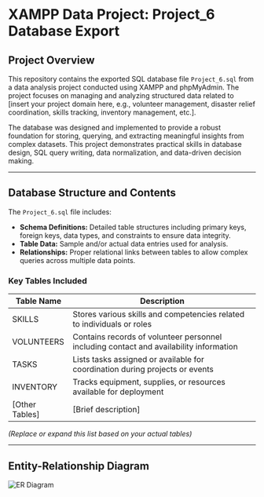 # XAMPP Data Project: Project_6 Database Export

## Project Overview

This repository contains the exported SQL database file `Project_6.sql` from a data analysis project conducted using XAMPP and phpMyAdmin. The project focuses on managing and analyzing structured data related to [insert your project domain here, e.g., volunteer management, disaster relief coordination, skills tracking, inventory management, etc.].

The database was designed and implemented to provide a robust foundation for storing, querying, and extracting meaningful insights from complex datasets. This project demonstrates practical skills in database design, SQL query writing, data normalization, and data-driven decision making.

---

## Database Structure and Contents

The `Project_6.sql` file includes:

- **Schema Definitions:** Detailed table structures including primary keys, foreign keys, data types, and constraints to ensure data integrity.
- **Table Data:** Sample and/or actual data entries used for analysis.
- **Relationships:** Proper relational links between tables to allow complex queries across multiple data points.

### Key Tables Included

| Table Name | Description                             |
|------------|-------------------------------------|
| SKILLS     | Stores various skills and competencies related to individuals or roles |
| VOLUNTEERS | Contains records of volunteer personnel including contact and availability information |
| TASKS      | Lists tasks assigned or available for coordination during projects or events |
| INVENTORY  | Tracks equipment, supplies, or resources available for deployment |
| [Other Tables] | [Brief description]                 |

*(Replace or expand this list based on your actual tables)*

---

## Entity-Relationship Diagram

![ER Diagram](docs/ER_Diagram.png)
